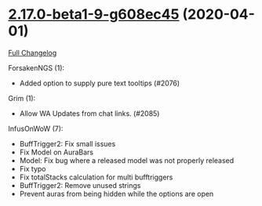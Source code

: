 # [2.17.0-beta1-9-g608ec45](https://github.com/WeakAuras/WeakAuras2/tree/608ec450041def0f556377660044b14ed20651e0) (2020-04-01)

[Full Changelog](https://github.com/WeakAuras/WeakAuras2/compare/2.17.0-beta1...608ec450041def0f556377660044b14ed20651e0)

ForsakenNGS (1):

- Added option to supply pure text tooltips (#2076)

Grim (1):

- Allow WA Updates from chat links. (#2085)

InfusOnWoW (7):

- BuffTrigger2: Fix small issues
- Fix Model on AuraBars
- Model: Fix bug where a released model was not properly released
- Fix typo
- Fix totalStacks calculation for multi bufftriggers
- BuffTrigger2: Remove unused strings
- Prevent auras from being hidden while the options are open

